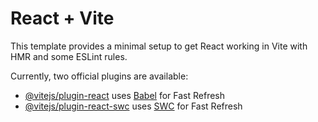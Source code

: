 # React + Vite

This template provides a minimal setup to get React working in Vite with HMR and some ESLint rules.

Currently, two official plugins are available:

- [@vitejs/plugin-react](https://github.com/vitejs/vite-plugin-react/blob/main/packages/plugin-react/README.md) uses [Babel](https://babeljs.io/) for Fast Refresh
- [@vitejs/plugin-react-swc](https://github.com/vitejs/vite-plugin-react-swc) uses [SWC](https://swc.rs/) for Fast Refresh


<!-- Security scan triggered at 2025-09-01 23:11:27 -->

<!-- Security scan triggered at 2025-09-07 01:48:01 -->

<!-- Security scan triggered at 2025-09-09 05:23:48 -->

<!-- Security scan triggered at 2025-09-28 15:26:49 -->

<!-- Security scan triggered at 2025-10-08 09:09:15 -->